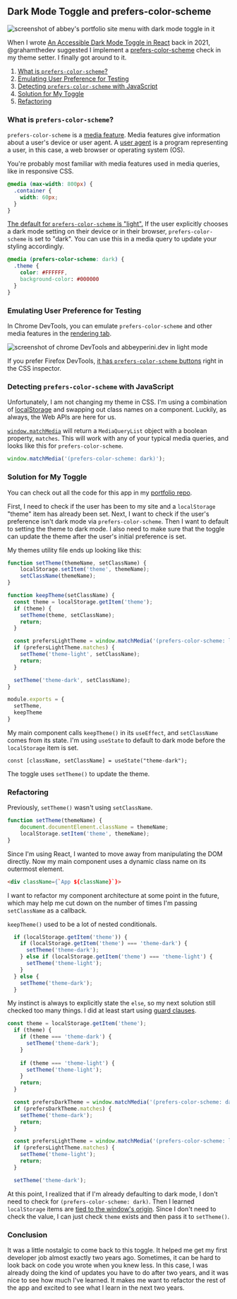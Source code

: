 ## Dark Mode Toggle and prefers-color-scheme

![screenshot of abbey's portfolio site menu with dark mode toggle in it](https://images.abbeyperini.com/color-scheme/cover.png)

When I wrote [An Accessible Dark Mode Toggle in React](/blog.html?blog=audit-3) back in 2021, @grahamthedev suggested I implement a [prefers-color-scheme](https://developer.mozilla.org/en-US/docs/Web/CSS/@media/prefers-color-scheme) check in my theme setter. I finally got around to it.

1. [What is `prefers-color-scheme`?](#what-is-prefers-color-scheme)
2. [Emulating User Preference for Testing](#emulating-user-preference-for-testing)
3. [Detecting `prefers-color-scheme` with JavaScript](#detecting-prefers-color-scheme-with-javascript)
4. [Solution for My Toggle](#solution-for-my-toggle)
5. [Refactoring](#refactoring)

### What is `prefers-color-scheme`?

`prefers-color-scheme` is a [media feature](https://developer.mozilla.org/en-US/docs/Web/CSS/@media#media_features). Media features give information about a user's device or user agent. A [user agent](https://developer.mozilla.org/en-US/docs/Glossary/User_agent) is a program representing a user, in this case, a web browser or operating system (OS).

You're probably most familiar with media features used in media queries, like in responsive CSS.

```CSS
@media (max-width: 800px) {
  .container {
    width: 60px;
  }
}
```

[The default for `prefers-color-scheme` is "light".](https://www.w3.org/TR/mediaqueries-5/#prefers-color-scheme:~:text=However%2C%20user%20agents%20converged%20on%20expressing%20the%20%22default%22%20behavior%20as%20a%20light%20preference%2C%20and%20never%20matching%20no%2Dpreference.) If the user explicitly chooses a dark mode setting on their device or in their browser, `prefers-color-scheme` is set to "dark". You can use this in a media query to update your styling accordingly.

```CSS
@media (prefers-color-scheme: dark) {
  .theme {
    color: #FFFFFF,
    background-color: #000000
  }
}
```

### Emulating User Preference for Testing

In Chrome DevTools, you can emulate `prefers-color-scheme` and other media features in the [rendering tab](https://developer.chrome.com/docs/devtools/rendering/).

![screenshot of chrome DevTools and abbeyperini.dev in light mode](https://images.abbeyperini.com/color-scheme/emulate.png)

If you prefer Firefox DevTools, [it has `prefers-color-scheme` buttons](https://firefox-source-docs.mozilla.org/devtools-user/page_inspector/how_to/examine_and_edit_css/index.html#view-media-rules-for-prefers-color-scheme) right in the CSS inspector.

### Detecting `prefers-color-scheme` with JavaScript

Unfortunately, I am not changing my theme in CSS. I'm using a combination of [localStorage](https://developer.mozilla.org/en-US/docs/Web/API/Window/localStorage) and swapping out class names on a component. Luckily, as always, the Web APIs are here for us.

[`window.matchMedia`](https://developer.mozilla.org/en-US/docs/Web/API/Window/matchMedia) will return a `MediaQueryList` object with a boolean property, `matches`. This will work with any of your typical media queries, and looks like this for `prefers-color-scheme`.

```JavaScript
window.matchMedia('(prefers-color-scheme: dark)');
```

### Solution for My Toggle

You can check out all the code for this app in my [portfolio repo](https://github.com/abbeyperini/Portfolio2.0).

First, I need to check if the user has been to my site and a `localStorage` "theme" item has already been set. Next, I want to check if the user's preference isn't dark mode via `prefers-color-scheme`. Then I want to default to setting the theme to dark mode. I also need to make sure that the toggle can update the theme after the user's initial preference is set.

My themes utility file ends up looking like this:

```JavaScript
function setTheme(themeName, setClassName) {
    localStorage.setItem('theme', themeName);
    setClassName(themeName);
}

function keepTheme(setClassName) {
  const theme = localStorage.getItem('theme');
  if (theme) {
    setTheme(theme, setClassName);
    return;
  }

  const prefersLightTheme = window.matchMedia('(prefers-color-scheme: light)');
  if (prefersLightTheme.matches) {
    setTheme('theme-light', setClassName);
    return;
  }

  setTheme('theme-dark', setClassName);
}

module.exports = {
  setTheme,
  keepTheme
}
```

My main component calls `keepTheme()` in its `useEffect`, and `setClassName` comes from its state. I'm using `useState` to default to dark mode before the `localStorage` item is set.

```JSX
const [className, setClassName] = useState("theme-dark");
```

The toggle uses `setTheme()` to update the theme.

### Refactoring

Previously, `setTheme()` wasn't using `setClassName`.

```JavaScript
function setTheme(themeName) {
    document.documentElement.className = themeName;
    localStorage.setItem('theme', themeName);
}
```

Since I'm using React, I wanted to move away from manipulating the DOM directly. Now my main component uses a dynamic class name on its outermost element.

```HTML
<div className={`App ${className}`}>
```

I want to refactor my component architecture at some point in the future, which may help me cut down on the number of times I'm passing `setClassName` as a callback.

`keepTheme()` used to be a lot of nested conditionals.

```JavaScript
  if (localStorage.getItem('theme')) {
    if (localStorage.getItem('theme') === 'theme-dark') {
      setTheme('theme-dark');
    } else if (localStorage.getItem('theme') === 'theme-light') {
      setTheme('theme-light');
    }
  } else {
    setTheme('theme-dark');
  }
```

My instinct is always to explicitly state the `else`, so my next solution still checked too many things. I did at least start using [guard clauses](https://refactoring.guru/replace-nested-conditional-with-guard-clauses).

```JavaScript
const theme = localStorage.getItem('theme');
  if (theme) {
    if (theme === 'theme-dark') {
      setTheme('theme-dark');
    } 
    
    if (theme === 'theme-light') {
      setTheme('theme-light');
    }
    return;
  }

  const prefersDarkTheme = window.matchMedia('(prefers-color-scheme: dark)');
  if (prefersDarkTheme.matches) {
    setTheme('theme-dark');
    return;
  } 

  const prefersLightTheme = window.matchMedia('(prefers-color-scheme: light)');
  if (prefersLightTheme.matches) {
    setTheme('theme-light');
    return;
  }

  setTheme('theme-dark');
```

At this point, I realized that if I'm already defaulting to dark mode, I don't need to check for `(prefers-color-scheme: dark)`. Then I learned `localStorage` items are [tied to the window's origin](https://html.spec.whatwg.org/multipage/webstorage.html#dom-localstorage-dev:~:text=Returns%20the%20Storage%20object%20associated%20with%20window%27s%20origin%27s%20local%20storage%20area.). Since I don't need to check the value, I can just check `theme` exists and then pass it to `setTheme()`.

### Conclusion

It was a little nostalgic to come back to this toggle. It helped me get my first developer job almost exactly two years ago. Sometimes, it can be hard to look back on code you wrote when you knew less. In this case, I was already doing the kind of updates you have to do after two years, and it was nice to see how much I've learned. It makes me want to refactor the rest of the app and excited to see what I learn in the next two years.
